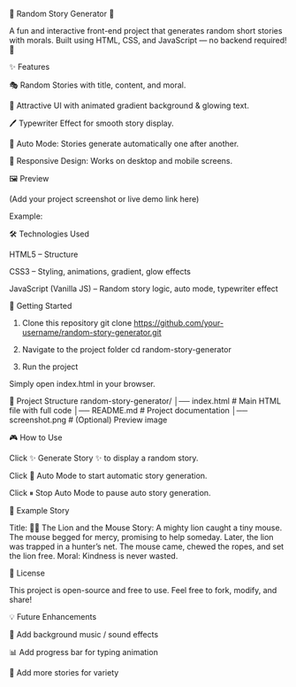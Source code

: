 🌟 Random Story Generator 🌟

A fun and interactive front-end project that generates random short stories with morals.
Built using HTML, CSS, and JavaScript — no backend required! 🚀

✨ Features

🎭 Random Stories with title, content, and moral.

🎨 Attractive UI with animated gradient background & glowing text.

🖊️ Typewriter Effect for smooth story display.

🔄 Auto Mode: Stories generate automatically one after another.

📱 Responsive Design: Works on desktop and mobile screens.

🖼️ Preview

(Add your project screenshot or live demo link here)

Example:


🛠️ Technologies Used

HTML5 – Structure

CSS3 – Styling, animations, gradient, glow effects

JavaScript (Vanilla JS) – Random story logic, auto mode, typewriter effect

🚀 Getting Started
1. Clone this repository
git clone https://github.com/your-username/random-story-generator.git

2. Navigate to the project folder
cd random-story-generator

3. Run the project

Simply open index.html in your browser.

📂 Project Structure
random-story-generator/
│── index.html      # Main HTML file with full code
│── README.md       # Project documentation
│── screenshot.png  # (Optional) Preview image

🎮 How to Use

Click ✨ Generate Story ✨ to display a random story.

Click 🔄 Auto Mode to start automatic story generation.

Click ⏸ Stop Auto Mode to pause auto story generation.

🌟 Example Story

Title: 🦁🐭 The Lion and the Mouse
Story: A mighty lion caught a tiny mouse. The mouse begged for mercy, promising to help someday. Later, the lion was trapped in a hunter’s net. The mouse came, chewed the ropes, and set the lion free.
Moral: Kindness is never wasted.

📜 License

This project is open-source and free to use. Feel free to fork, modify, and share!

💡 Future Enhancements

🎵 Add background music / sound effects

📊 Add progress bar for typing animation

📖 Add more stories for variety
